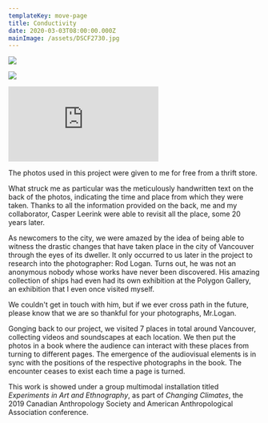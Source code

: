 ```yaml
---
templateKey: move-page
title: Conductivity
date: 2020-03-03T08:00:00.000Z
mainImage: /assets/DSCF2730.jpg
---
```

![](/assets/DSCF2730.jpg)

<div class="lines-2"></div>

![](/assets/DSCF6584.jpg)

<div class="lines-2"></div>

<div class="video-container"><iframe src="https://www.youtube.com/embed/intAWekLo7Y" class="video" frameborder="0" allow="accelerometer; autoplay; encrypted-media; gyroscope; picture-in-picture" allowfullscreen></iframe></div>

<div class="lines-3"></div>

The photos used in this project were given to me for free from a thrift store.

What struck me as particular was the meticulously handwritten text on the back of the photos, indicating the time and place from which they were taken. Thanks to all the information provided on the back, me and my collaborator, Casper Leerink were able to revisit all the place, some 20 years later.

As newcomers to the city, we were amazed by the idea of being able to witness the drastic changes that have taken place in the city of Vancouver through the eyes of its dweller. It only occurred to us later in the project to research into the photographer: Rod Logan. Turns out, he was not an anonymous nobody whose works have never been discovered. His amazing collection of ships had even had its own exhibition at the Polygon Gallery, an exhibition that I even once visited myself.

We couldn't get in touch with him, but if we ever cross path in the future, please know that we are so thankful for your photographs, Mr.Logan.

Gonging back to our project, we visited 7 places in total around Vancouver, collecting videos and soundscapes at each location. We then put the photos in a book where the audience can interact with these places from turning to different pages. The emergence of the audiovisual elements is in sync with the positions of the respective photographs in the book. The encounter ceases to exist each time a page is turned.

This work is showed under a group multimodal installation titled *Experiments in Art and Ethnography*, as part of *Changing Climates*, the 2019 Canadian Anthropology Society and American Anthropological Association conference.

<div class="lines-3"></div>

<img src="/assets/DSCF6559.jpg" alt="" title="" class="half half-left"></img>

<img src="/assets/DSCF6555.jpg" alt="" title="" class="half half-left"></img>
